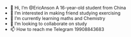 - 👋 Hi, I’m @EricAnson A 16-year-old student from China
- 👀 I’m interested in making friend  studying exercising
- 🌱 I’m currently learning maths and Chemistry
- 💞️ I’m looking to collaborate on study
- 📫 How to reach me Telegram 19908843683

<!---
EricAnson/EricAnson is a ✨ special ✨ repository because its `README.md` (this file) appears on your GitHub profile.
You can click the Preview link to take a look at your changes.
--->
